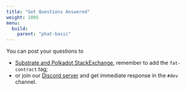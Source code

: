 ```yaml
---
title: "Get Questions Answered"
weight: 1005
menu:
  build:
    parent: "phat-basic"
---
```


You can post your questions to
- [Substrate and Polkadot StackExchange](https://substrate.stackexchange.com/), remember to add the `fat-contract` tag;
- or join our [Discord server](https://discord.gg/phala) and get immediate response in the `#dev` channel.
